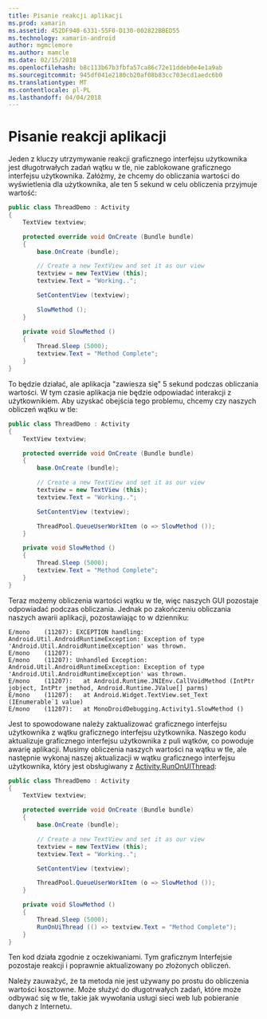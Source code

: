 ```yaml
---
title: Pisanie reakcji aplikacji
ms.prod: xamarin
ms.assetid: 452DF940-6331-55F0-D130-002822BBED55
ms.technology: xamarin-android
author: mgmclemore
ms.author: mamcle
ms.date: 02/15/2018
ms.openlocfilehash: b8c113b67b3fbfa57ca86c72e11ddeb0e4e1a9ab
ms.sourcegitcommit: 945df041e2180cb20af08b83cc703ecd1aedc6b0
ms.translationtype: MT
ms.contentlocale: pl-PL
ms.lasthandoff: 04/04/2018
---
```

# <a name="writing-responsive-applications"></a>Pisanie reakcji aplikacji

Jeden z kluczy utrzymywanie reakcji graficznego interfejsu użytkownika jest długotrwałych zadań wątku w tle, nie zablokowane graficznego interfejsu użytkownika. Załóżmy, że chcemy do obliczania wartości do wyświetlenia dla użytkownika, ale ten 5 sekund w celu obliczenia przyjmuje wartość:

```csharp
public class ThreadDemo : Activity
{
    TextView textview;

    protected override void OnCreate (Bundle bundle)
    {
        base.OnCreate (bundle);

        // Create a new TextView and set it as our view
        textview = new TextView (this);
        textview.Text = "Working..";

        SetContentView (textview);

        SlowMethod ();
    }

    private void SlowMethod ()
    {
        Thread.Sleep (5000);
        textview.Text = "Method Complete";
    }
}
```

To będzie działać, ale aplikacja "zawiesza się" 5 sekund podczas obliczania wartości. W tym czasie aplikacja nie będzie odpowiadać interakcji z użytkownikiem. Aby uzyskać obejścia tego problemu, chcemy czy naszych obliczeń wątku w tle:

```csharp
public class ThreadDemo : Activity
{
    TextView textview;

    protected override void OnCreate (Bundle bundle)
    {
        base.OnCreate (bundle);

        // Create a new TextView and set it as our view
        textview = new TextView (this);
        textview.Text = "Working..";

        SetContentView (textview);

        ThreadPool.QueueUserWorkItem (o => SlowMethod ());
    }

    private void SlowMethod ()
    {
        Thread.Sleep (5000);
        textview.Text = "Method Complete";
    }
}
```

Teraz możemy obliczenia wartości wątku w tle, więc naszych GUI pozostaje odpowiadać podczas obliczania. Jednak po zakończeniu obliczania naszych awarii aplikacji, pozostawiając to w dzienniku:

```shell
E/mono    (11207): EXCEPTION handling: Android.Util.AndroidRuntimeException: Exception of type 'Android.Util.AndroidRuntimeException' was thrown.
E/mono    (11207):
E/mono    (11207): Unhandled Exception: Android.Util.AndroidRuntimeException: Exception of type 'Android.Util.AndroidRuntimeException' was thrown.
E/mono    (11207):   at Android.Runtime.JNIEnv.CallVoidMethod (IntPtr jobject, IntPtr jmethod, Android.Runtime.JValue[] parms)
E/mono    (11207):   at Android.Widget.TextView.set_Text (IEnumerable`1 value)
E/mono    (11207):   at MonoDroidDebugging.Activity1.SlowMethod ()
```

Jest to spowodowane należy zaktualizować graficznego interfejsu użytkownika z wątku graficznego interfejsu użytkownika. Naszego kodu aktualizuje graficznego interfejsu użytkownika z puli wątków, co powoduje awarię aplikacji. Musimy obliczenia naszych wartości na wątku w tle, ale następnie wykonaj naszej aktualizacji w wątku graficznego interfejsu użytkownika, który jest obsługiwany z [Activity.RunOnUIThread](https://developer.xamarin.com/api/member/Android.App.Activity.RunOnUiThread/(System.Action)):

```csharp
public class ThreadDemo : Activity
{
    TextView textview;

    protected override void OnCreate (Bundle bundle)
    {
        base.OnCreate (bundle);

        // Create a new TextView and set it as our view
        textview = new TextView (this);
        textview.Text = "Working..";

        SetContentView (textview);

        ThreadPool.QueueUserWorkItem (o => SlowMethod ());
    }

    private void SlowMethod ()
    {
        Thread.Sleep (5000);
        RunOnUiThread (() => textview.Text = "Method Complete");
    }
}
```

Ten kod działa zgodnie z oczekiwaniami. Tym graficznym Interfejsie pozostaje reakcji i poprawnie aktualizowany po złożonych obliczeń.

Należy zauważyć, że ta metoda nie jest używany po prostu do obliczenia wartości kosztowne. Może służyć do długotrwałych zadań, które może odbywać się w tle, takie jak wywołania usługi sieci web lub pobieranie danych z Internetu.
